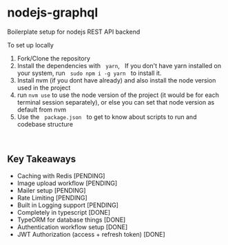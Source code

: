 # nodejs-graphql

Boilerplate setup for nodejs REST API backend

To set up locally

1. Fork/Clone the repository
2. Install the dependencies with &nbsp; `yarn`, &nbsp; If you don't have yarn installed on your system, run &nbsp; `sudo npm i -g yarn` &nbsp; to install it.
3. Install nvm (if you dont have already) and also install the node version used in the project
4. run `nvm use` to use the node version of the project (it would be for each terminal session separately), or else you can set that node version as default from nvm
5. Use the &nbsp; `package.json` &nbsp; to get to know about scripts to run and codebase structure

<br>

## Key Takeaways

- Caching with Redis [PENDING]
- Image upload workflow [PENDING]
- Mailer setup [PENDING]
- Rate Limiting [PENDING]
- Built in Logging support [PENDING]
- Completely in typescript [DONE]
- TypeORM for database things [DONE]
- Authentication workflow setup [DONE]
- JWT Authorization (access + refresh token) [DONE]
